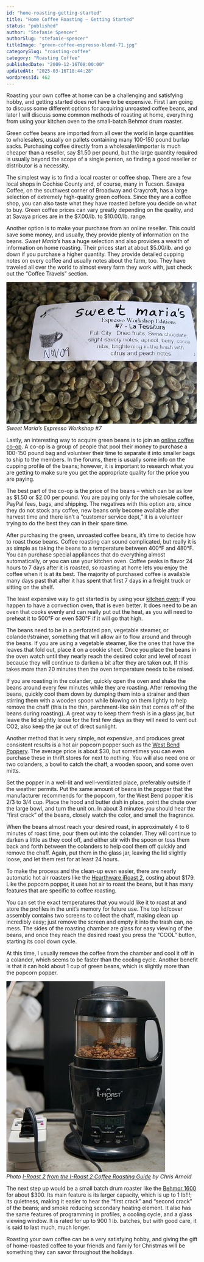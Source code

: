 ```yaml
---
id: "home-roasting-getting-started"
title: "Home Coffee Roasting – Getting Started"
status: "published"
author: "Stefanie Spencer"
authorSlug: "stefanie-spencer"
titleImage: "green-coffee-espresso-blend-71.jpg"
categorySlug: "roasting-coffee"
category: "Roasting Coffee"
publishedDate: "2009-12-16T08:00:00"
updatedAt: "2025-03-16T18:44:28"
wordpressId: 462
---
```


Roasting your own coffee at home can be a challenging and satisfying hobby, and getting started does not have to be expensive. First I am going to discuss some different options for acquiring unroasted coffee beans, and later I will discuss some common methods of roasting at home, everything from using your kitchen oven to the small-batch Behmor drum roaster.

Green coffee beans are imported from all over the world in large quantities to wholesalers, usually on pallets containing many 100-150 pound burlap sacks. Purchasing coffee directly from a wholesaler/importer is much cheaper than a reseller, say $1.50 per pound, but the large quantity required is usually beyond the scope of a single person, so finding a good reseller or distributor is a necessity.

The simplest way is to find a local roaster or coffee shop. There are a few local shops in Cochise County and, of course, many in Tucson. Savaya Coffee, on the southwest corner of Broadway and Craycroft, has a large selection of extremely high-quality green coffees. Since they are a coffee shop, you can also taste what they have roasted before you decide on what to buy. Green coffee prices can vary greatly depending on the quality, and at Savaya prices are in the $7.00/lb. to $10.00/lb. range.

Another option is to make your purchase from an online reseller. This could save some money, and usually, they provide plenty of information on the beans. *Sweet Maria’s* has a huge selection and also provides a wealth of information on home roasting. Their prices start at about $5.00/lb. and go down if you purchase a higher quantity. They provide detailed cupping notes on every coffee and usually notes about the farm, too. They have traveled all over the world to almost every farm they work with, just check out the “Coffee Travels” section.

![Sweet Maria's Espresso Workshop #7](green-coffee-espresso-blend-71.jpg)  
*Sweet Maria’s Espresso Workshop #7*

Lastly, an interesting way to acquire green beans is to join an [online coffee co-op](/meeting-up-with-the-green-coffee-buying-club/). A co-op is a group of people that pool their money to purchase a 100-150 pound bag and volunteer their time to separate it into smaller bags to ship to the members. In the forums, there is usually some info on the cupping profile of the beans; however, it is important to research what you are getting to make sure you get the appropriate quality for the price you are paying.

The best part of the co-op is the price of the beans – which can be as low as $1.50 or $2.00 per pound. You are paying only for the wholesale coffee, PayPal fees, bags, and shipping. The negatives with this option are, since they do not stock any coffee, new beans only become available after harvest time and there isn’t a “customer service dept,” it is a volunteer trying to do the best they can in their spare time.

After purchasing the green, unroasted coffee beans, it’s time to decide how to roast those beans. Coffee roasting can sound complicated, but really it is as simple as taking the beans to a temperature between 400°F and 480°F. You can purchase special appliances that do everything almost automatically, or you can use your kitchen oven. Coffee peaks in flavor 24 hours to 7 days after it is roasted, so roasting at home lets you enjoy the coffee when it is at its best. The majority of purchased coffee is available many days past that after it has spent that first 7 days in a freight truck or sitting on the shelf.

The least expensive way to get started is by using your [kitchen oven](/home-roasting-coffee-in-an-oven/); if you happen to have a convection oven, that is even better. It does need to be an oven that cooks evenly and can really put out the heat, as you will need to preheat it to 500°F or even 530°F if it will go that high.

The beans need to be in a perforated pan, vegetable steamer, or colander/strainer, something that will allow air to flow around and through the beans. If you are using a vegetable steamer, like the ones that have the leaves that fold out, place it on a cookie sheet. Once you place the beans in the oven watch until they nearly reach the desired color and level of roast because they will continue to darken a bit after they are taken out. If this takes more than 20 minutes then the oven temperature needs to be raised.

If you are roasting in the colander, quickly open the oven and shake the beans around every few minutes while they are roasting. After removing the beans, quickly cool them down by dumping them into a strainer and then stirring them with a wooden spoon while blowing on them lightly to help remove the chaff (this is the thin, parchment-like skin that comes off of the beans during roasting). A great way to keep them fresh is in a glass jar, but leave the lid slightly loose for the first few days as they will need to vent out CO2, also keep the jar out of direct sunlight.

Another method that is very simple, not expensive, and produces great consistent results is a hot air popcorn popper such as the [West Bend Poppery](/roasting-coffee-in-a-popcorn-popper/). The average price is about $30, but sometimes you can even purchase these in thrift stores for next to nothing. You will also need one or two colanders, a bowl to catch the chaff, a wooden spoon, and some oven mitts.

Set the popper in a well-lit and well-ventilated place, preferably outside if the weather permits. Put the same amount of beans in the popper that the manufacturer recommends for the popcorn, for the West Bend popper it is 2/3 to 3/4 cup. Place the hood and butter dish in place, point the chute over the large bowl, and turn the unit on. In about 3 minutes you should hear the “first crack” of the beans, closely watch the color, and smell the fragrance.

When the beans almost reach your desired roast, in approximately 4 to 6 minutes of roast time, pour them out into the colander. They will continue to darken a little as they cool off, and either stir with the spoon or toss them back and forth between the colanders to help cool them off quickly and remove the chaff. Again, put them in the glass jar, leaving the lid slightly loose, and let them rest for at least 24 hours.

To make the process and the clean-up even easier, there are nearly automatic hot air roasters like the [Hearthware iRoast 2](/i-roast-2-coffee-roasting-guide/), costing about $179. Like the popcorn popper, it uses hot air to roast the beans, but it has many features that are specific to coffee roasting.

You can set the exact temperatures that you would like it to roast at and store the profiles in the unit’s memory for future use. The top lid/cover assembly contains two screens to collect the chaff, making clean up incredibly easy; just remove the screen and empty it into the trash can, no mess. The sides of the roasting chamber are glass for easy viewing of the beans, and once they reach the desired roast you press the “COOL” button, starting its cool down cycle.

At this time, I usually remove the coffee from the chamber and cool it off in a colander, which seems to be faster than the cooling cycle. Another benefit is that it can hold about 1 cup of green beans, which is slightly more than the popcorn popper.

![iroast2 coffee roaster](iroast2-coffee-roaster.jpg)  
*Photo [I-Roast 2 from the I-Roast 2 Coffee Roasting Guide](/i-roast-2-coffee-roasting-guide/) by Chris Arnold*

The next step up would be a small batch drum roaster like the [Behmor 1600](/behmor-1600-coffee-roaster-tutorial/) for about $300. Its main feature is its larger capacity, which is up to 1 lb!!!; its quietness, making it easier to hear the “first crack” and “second crack” of the beans; and smoke reducing secondary heating element. It also has the same features of programming in profiles, a cooling cycle, and a glass viewing window. It is rated for up to 900 1 lb. batches, but with good care, it is said to last much, much longer.

Roasting your own coffee can be a very satisfying hobby, and giving the gift of home-roasted coffee to your friends and family for Christmas will be something they can savor throughout the holidays.
